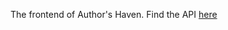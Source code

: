 The frontend of Author's Haven.
Find the API <a href="https://github.com/deferral/ah-django">here</a>